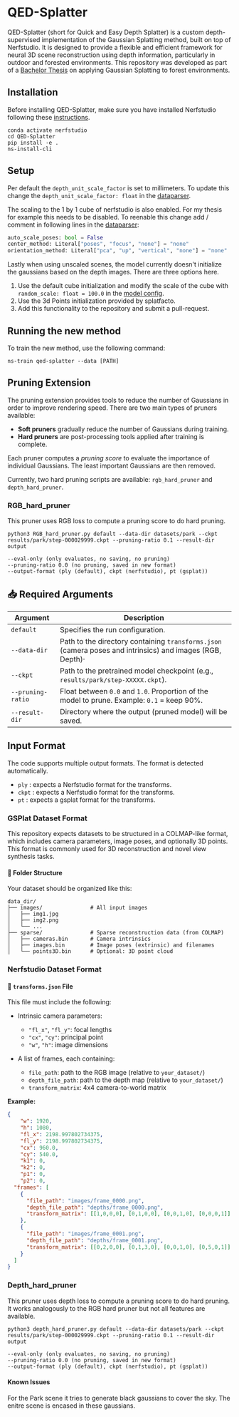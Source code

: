 # QED-Splatter
QED-Splatter (short for Quick and Easy Depth Splatter) is a custom depth-supervised implementation of the Gaussian Splatting method, built on top of Nerfstudio. 
It is designed to provide a flexible and efficient framework for neural 3D scene reconstruction using depth information, particularly in outdoor and forested environments. 
This repository was developed as part of a [Bachelor Thesis](https://github.com/leggedrobotics/forest-digital-twin) on applying Gaussian Splatting to forest environments.

## Installation
Before installing QED-Splatter, make sure you have installed Nerfstudio following these [instructions](https://docs.nerf.studio/en/latest/quickstart/installation.html).
```
conda activate nerfstudio
cd QED-Splatter
pip install -e .
ns-install-cli
```

## Setup
Per default the `depth_unit_scale_factor` is set to millimeters. To update this change the `depth_unit_scale_factor: float` in the [dataparser](qed_splatter/dataparser.py).

The scaling to the 1 by 1 cube of nerfstudio is also enabled. For my thesis for example this needs to be disabled. To reenable this change add / comment in following lines in the [dataparser](qed_splatter/dataparser.py):
```python
auto_scale_poses: bool = False
center_method: Literal["poses", "focus", "none"] = "none"
orientation_method: Literal["pca", "up", "vertical", "none"] = "none"
```

Lastly when using unscaled scenes, the model currently doesn't initialize the gaussians based on the depth images. There are three options here.
1. Use the default cube initialization and modify the scale of the cube with `random_scale: float = 100.0` in the [model config](qed_splatter/model.py).
2. Use the 3d Points initialization provided by splatfacto.
3. Add this functionality to the repository and submit a pull-request.

## Running the new method
To train the new method, use the following command:
```
ns-train qed-splatter --data [PATH]
```

## Pruning Extension

The pruning extension provides tools to reduce the number of Gaussians in order to improve rendering speed. There are two main types of pruners available:

- **Soft pruners** gradually reduce the number of Gaussians during training.
- **Hard pruners** are post-processing tools applied after training is complete.

Each pruner computes a *pruning score* to evaluate the importance of individual Gaussians. The least important Gaussians are then removed.

Currently, two hard pruning scripts are available: `rgb_hard_pruner` and `depth_hard_pruner`.

### RGB_hard_pruner
This pruner uses RGB loss to compute a pruning score to do hard pruning.
```
python3 RGB_hard_pruner.py default --data-dir datasets/park --ckpt results/park/step-000029999.ckpt --pruning-ratio 0.1 --result-dir output

--eval-only (only evaluates, no saving, no pruning)  
--pruning-ratio 0.0 (no pruning, saved in new format)  
--output-format (ply (default), ckpt (nerfstudio), pt (gsplat))
```

## 📥 Required Arguments

| Argument          | Description                                                                 |
|-------------------|-----------------------------------------------------------------------------|
| `default`         | Specifies the run configuration.   |
| `--data-dir`      | Path to the directory containing `transforms.json` (camera poses and intrinsics) and images (RGB, Depth)· |
| `--ckpt`          | Path to the pretrained model checkpoint (e.g., `results/park/step-XXXXX.ckpt`). |
| `--pruning-ratio` | Float between `0.0` and `1.0`. Proportion of the model to prune. Example: `0.1` = keep 90%. |
| `--result-dir`    | Directory where the output (pruned model) will be saved.                |


## Input Format

The code supports multiple output formats. The format is detected automatically. 
- `ply` : expects a Nerfstudio format for the transforms. 
- `ckpt` : expects a Nerfstudio format for the transforms. 
- `pt` : expects a gsplat format for the transforms. 



### GSPlat Dataset Format

This repository expects datasets to be structured in a COLMAP-like format, which includes camera parameters, image poses, and optionally 3D points. This format is commonly used for 3D reconstruction and novel view synthesis tasks.

#### 📁 Folder Structure

Your dataset should be organized like this:
```
data_dir/
├── images/               # All input images
│   ├── img1.jpg
│   ├── img2.png
│   └── ...
├── sparse/               # Sparse reconstruction data (from COLMAP)
│   ├── cameras.bin       # Camera intrinsics
│   ├── images.bin        # Image poses (extrinsic) and filenames
│   └── points3D.bin      # Optional: 3D point cloud
```

### Nerfstudio Dataset Format

#### 🔧 `transforms.json` File

This file must include the following:

- Intrinsic camera parameters:
  - `"fl_x"`, `"fl_y"`: focal lengths
  - `"cx"`, `"cy"`: principal point
  - `"w"`, `"h"`: image dimensions

- A list of frames, each containing:
  - `file_path`: path to the RGB image (relative to `your_dataset/`)
  - `depth_file_path`: path to the depth map (relative to `your_dataset/`)
  - `transform_matrix`: 4x4 camera-to-world matrix

**Example:**
```json
{
    "w": 1920,
    "h": 1080,
    "fl_x": 2198.997802734375,
    "fl_y": 2198.997802734375,
    "cx": 960.0,
    "cy": 540.0,
    "k1": 0,
    "k2": 0,
    "p1": 0,
    "p2": 0,
  "frames": [
    {
      "file_path": "images/frame_0000.png",
      "depth_file_path": "depths/frame_0000.png",
      "transform_matrix": [[1,0,0,0], [0,1,0,0], [0,0,1,0], [0,0,0,1]]
    },
    {
      "file_path": "images/frame_0001.png",
      "depth_file_path": "depths/frame_0001.png",
      "transform_matrix": [[0,2,0,0], [0,1,3,0], [0,0,1,0], [0,5,0,1]]
    }
  ]
}
```


### Depth_hard_pruner
This pruner uses depth loss to compute a pruning score to do hard pruning. It works analogously to the RGB hard pruner but not all features are available.
```
python3 depth_hard_pruner.py default --data-dir datasets/park --ckpt results/park/step-000029999.ckpt --pruning-ratio 0.1 --result-dir output

--eval-only (only evaluates, no saving, no pruning)  
--pruning-ratio 0.0 (no pruning, saved in new format)  
--output-format (ply (default), ckpt (nerfstudio), pt (gsplat))
```

#### Known Issues
For the Park scene it tries to generate black gaussians to cover the sky. The enitre scene is encased in these gaussians.
